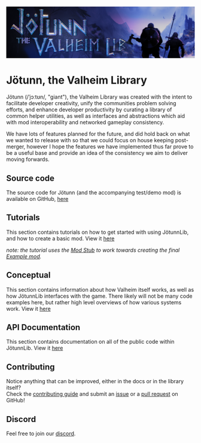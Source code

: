 ![Banner](images/banner.png)

# Jötunn, the Valheim Library

Jötunn (/ˈjɔːtʊn/, "giant"), the Valheim Library was created with the intent to facilitate developer creativity, unify the communities problem solving efforts, and enhance developer productivity by curating a library of common helper utilities, as well as interfaces and abstractions which aid with mod interoperability and networked gameplay consistency.

We have lots of features planned for the future, and did hold back on what we wanted to release with so that we could focus on house keeping post-merger, however I hope the features we have implemented thus far prove to be a useful base and provide an idea of the consistency we aim to deliver moving forwards.

## Source code
The source code for Jötunn (and the accompanying test/demo mod) is available on GitHub, [here](https://github.com/Valheim-Modding) 

## Tutorials
This section contains tutorials on how to get started with using JötunnLib, and how to create a basic mod. View it [here](tutorials/intro.md)

_note: the tutorial uses the [Mod Stub](https://github.com/Valheim-Modding/JotunnModStub) to work towards creating the final [Example mod](https://github.com/Valheim-Modding/JotunnModExample)._

## Conceptual
This section contains information about how Valheim itself works, as well as how JötunnLib interfaces with the game. There likely will not be many code examples here, but rather high level overviews of how various systems work. View it [here](conceptual/intro.md) 

## API Documentation
This section contains documentation on all of the public code within JötunnLib. View it [here](xref:JotunnLib)

## Contributing
Notice anything that can be improved, either in the docs or in the library itself?  
Check the [contributing guide](https://github.com/Valheim-Modding/Jotunn/blob/dev/CONTRIBUTING.md) and submit an [issue](https://github.com/Valheim-Modding/Jotunn/issues) or a [pull request](https://github.com/Valheim-Modding/Jotunn/pulls) on GitHub!

## Discord
Feel free to join our [discord](https://discord.gg/DdUt6g7gyA).

